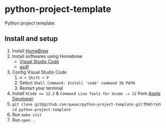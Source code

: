 # python-project-template

Python project template.

## Install and setup

1. Install [HomeBrew](https://brew.sh/index_ja)
1. Install softwares using Homebrew
    * [Visual Studio Code](https://formulae.brew.sh/cask/visual-studio-code)
    * [asdf](https://formulae.brew.sh/formula/asdf)
1. Config Visual Studio Code
    1. `⌘ + Shift + P`
    1. Select `Shell Command: Install 'code' command IN PATH`
    1. Restart your terminal
1. Install `XCode >= 12.2` & `Command Line Tools for Xcode .= 12` from [Apple Developer](https://developer.apple.com/download/more/?=xcode)
1. `git clone git@github.com:quwac/python-project-template.git` then run `cd python-project-template`
1. Run `make init`
1. Run `open .`
